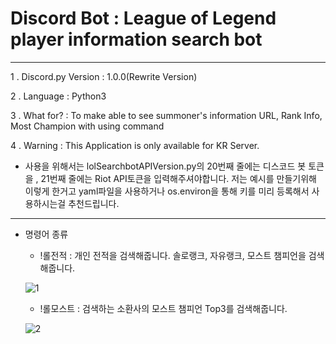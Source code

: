 Discord Bot : League of Legend player information search bot
===


***
1 . Discord.py Version : 1.0.0(Rewrite Version)

2 . Language : Python3

3 . What for? : To make able to see summoner's information URL, Rank Info, Most Champion with using command

4 . Warning  : This Application is only available for KR Server.

- 사용을 위해서는 lolSearchbotAPIVersion.py의 20번째 줄에는 디스코드 봇 토큰을 , 21번째 줄에는 Riot API토큰을 입력해주셔야합니다. 저는 예시를 만들기위해 이렇게 한거고 yaml파일을 사용하거나 os.environ을 통해 키를 미리 등록해서 사용하시는걸 추천드립니다.
***
- 명령어 종류

  - !롤전적 : 개인 전적을 검색해줍니다. 솔로랭크, 자유랭크, 모스트 챔피언을 검색해줍니다.
  
  ![1](https://user-images.githubusercontent.com/45956041/123536122-56078680-d763-11eb-957b-7b3434902c69.png)
  
  - !롤모스트 : 검색하는 소환사의 모스트 챔피언 Top3를 검색해줍니다.
  
  ![2](https://user-images.githubusercontent.com/45956041/123536134-691a5680-d763-11eb-9613-57a99b2b731c.png)
